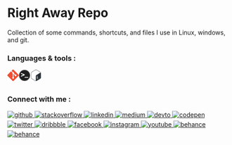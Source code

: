 # Right Away Repo
Collection of some commands, shortcuts, and files I use in Linux, windows, and git.
<br/>
### Languages & tools :
[<img align="left" alt="Git" width="26px" src="https://github.com/AbhilashTUofficial/AbhilashTuofficial/blob/main/logos/tools/git.png">][github]
[<img align="left" alt="Terminal" width="26px" src="https://raw.githubusercontent.com/github/explore/80688e429a7d4ef2fca1e82350fe8e3517d3494d/topics/terminal/terminal.png">][github]
[<img align="left" alt="Shell" width="26px" src="https://github.com/AbhilashTUofficial/AbhilashTuofficial/blob/main/logos/tools/shell.png">][shell]
<br/><br/>
### Connect with me :  
<a href="https://github.com/AbhilashTUofficial" target="_blank">
<img src=https://img.shields.io/badge/github-%2324292e.svg?&style=for-the-badge&logo=github&logoColor=white alt=github style="margin-bottom: 5px;" />
</a>
<a href="https://stackoverflow.com/story/abhilash-tu" target="_blank">
<img src=https://img.shields.io/badge/stackoverflow-%23F28032.svg?&style=for-the-badge&logo=stackoverflow&logoColor=white alt=stackoverflow style="margin-bottom: 5px;" />
</a>
<a href="https://www.linkedin.com/in/abhilash-tu-160630190/" target="_blank">
<img src=https://img.shields.io/badge/linkedin-%231E77B5.svg?&style=for-the-badge&logo=linkedin&logoColor=white alt=linkedin style="margin-bottom: 5px;" />
</a>
<a href="https://medium.com/@abhilash-tu" target="_blank">
<img src=https://img.shields.io/badge/medium-%23292929.svg?&style=for-the-badge&logo=medium&logoColor=white alt=medium style="margin-bottom: 5px;" />
</a>
<a href="https://dev.to/abhilashtuofficial" target="_blank">
<img src=https://img.shields.io/badge/dev.to-%2308090A.svg?&style=for-the-badge&logo=dev.to&logoColor=white alt=devto style="margin-bottom: 5px;" />
</a>
<a href="https://codepen.io/abhilash-tu" target="_blank">
<img src=https://img.shields.io/badge/codepen-%23131417.svg?&style=for-the-badge&logo=codepen&logoColor=white alt=codepen style="margin-bottom: 5px;" />
</a>
<a href="https://twitter.com/Abhilash_TU" target="_blank">
<img src=https://img.shields.io/badge/twitter-%2300acee.svg?&style=for-the-badge&logo=twitter&logoColor=white alt=twitter style="margin-bottom: 5px;" />
</a>
<a href="https://dribbble.com/Abhilash_Tu" target="_blank">
<img src=https://img.shields.io/badge/dribbble-%23E45285.svg?&style=for-the-badge&logo=dribbble&logoColor=white alt=dribbble style="margin-bottom: 5px;" />
</a>
<a href="https://www.facebook.com/Abhilashtuofficial" target="_blank">
<img src=https://img.shields.io/badge/facebook-%232E87FB.svg?&style=for-the-badge&logo=facebook&logoColor=white alt=facebook style="margin-bottom: 5px;" />
</a>
<a href="https://www.instagram.com/abhilash_tu/" target="_blank">
<img src=https://img.shields.io/badge/instagram-%23000000.svg?&style=for-the-badge&logo=instagram&logoColor=white alt=instagram style="margin-bottom: 5px;" />
</a>
<a href="https://www.youtube.com/channel/UC8iP2LKB-V1g2jMTbe6Pb4Q" target="_blank">
<img src=https://img.shields.io/badge/youtube-%23EE4831.svg?&style=for-the-badge&logo=youtube&logoColor=white alt=youtube style="margin-bottom: 5px;" />
</a>
<a href="https://www.behance.net/abhilashstorm" target="_blank">
<img src=https://img.shields.io/badge/behance-%23191919.svg?&style=for-the-badge&logo=behance&logoColor=white alt=behance style="margin-bottom: 5px;" />
</a>   
<a href="https://discord.com/" target="_blank">
<img src=https://img.shields.io/badge/discord-%23191919.svg?&style=for-the-badge&logo=discord&logoColor=white alt=behance style="margin-bottom: 5px;" />
</a>   
<br/>

[website]: https://abhilashtuofficial.github.io/
[youtube]: https://www.youtube.com/channel/UC8iP2LKB-V1g2jMTbe6Pb4Q
[instagram]: https://www.instagram.com/abhilash_tu/
[linkdein]: https://www.linkedin.com/in/abhilash-tu-160630190/
[vscode]: https://code.visualstudio.com/
[github]: https://github.com/AbhilashTUofficial
[web]: https://github.com/AbhilashTUofficial/Web-development
[js]: https://github.com/AbhilashTUofficial/JavaScript-programming
[python]: https://github.com/AbhilashTUofficial/Python-programming
[dart]: https://github.com/AbhilashTUofficial/CloneApps
[c/c++]: https://github.com/AbhilashTUofficial/Cpp-programming
[flutter]: https://github.com/AbhilashTUofficial/CloneApps
[java]: https://github.com/AbhilashTUofficial/java-programming
[android]: https://github.com/AbhilashTUofficial/CloneApps
[behance]: https://www.behance.net/abhilashstorm
[shell]: https://github.com/AbhilashTUofficial/Shell-scripting

